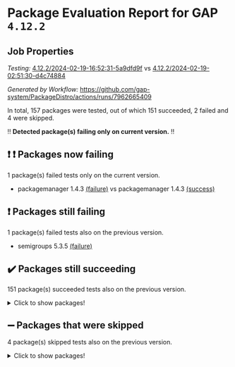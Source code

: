 # Package Evaluation Report for GAP `4.12.2`

## Job Properties

*Testing:* [4.12.2/2024-02-19-16:52:31-5a9dfd9f](https://github.com/gap-system/PackageDistro/blob/data/reports/4.12.2/2024-02-19-16:52:31-5a9dfd9f) vs [4.12.2/2024-02-19-02:51:30-d4c74884](https://github.com/gap-system/PackageDistro/blob/data/reports/4.12.2/2024-02-19-02:51:30-d4c74884)

*Generated by Workflow:* https://github.com/gap-system/PackageDistro/actions/runs/7962665409

In total, 157 packages were tested, out of which 151 succeeded, 2 failed and 4 were skipped.

:bangbang: **Detected package(s) failing only on current version.** :bangbang:

## :exclamation: :exclamation: Packages now failing

1 package(s) failed tests only on the current version.
- packagemanager 1.4.3 [(failure)](https://github.com/gap-system/PackageDistro/actions/runs/7962665409/job/21736889828) vs packagemanager 1.4.3 [(success)](https://github.com/gap-system/PackageDistro/actions/runs/7953603532/job/21710291126)

## :exclamation: Packages still failing

1 package(s) failed tests also on the previous version.
- semigroups 5.3.5 [(failure)](https://github.com/gap-system/PackageDistro/actions/runs/7962665409/job/21736895286)

## :heavy_check_mark: Packages still succeeding

151 package(s) succeeded tests also on the previous version.
<details><summary>Click to show packages!</summary>

- 4ti2interface 2023.02-04 [(success)](https://github.com/gap-system/PackageDistro/actions/runs/7962665409/job/21736857174)
- ace 5.6.2 [(success)](https://github.com/gap-system/PackageDistro/actions/runs/7962665409/job/21736857428)
- aclib 1.3.2 [(success)](https://github.com/gap-system/PackageDistro/actions/runs/7962665409/job/21736857677)
- agt 0.3.1 [(success)](https://github.com/gap-system/PackageDistro/actions/runs/7962665409/job/21736857951)
- alnuth 3.2.1 [(success)](https://github.com/gap-system/PackageDistro/actions/runs/7962665409/job/21736858219)
- anupq 3.3.0 [(success)](https://github.com/gap-system/PackageDistro/actions/runs/7962665409/job/21736858492)
- atlasrep 2.1.8 [(success)](https://github.com/gap-system/PackageDistro/actions/runs/7962665409/job/21736858735)
- autodoc 2023.06.19 [(success)](https://github.com/gap-system/PackageDistro/actions/runs/7962665409/job/21736858971)
- automata 1.15 [(success)](https://github.com/gap-system/PackageDistro/actions/runs/7962665409/job/21736859271)
- automgrp 1.3.2 [(success)](https://github.com/gap-system/PackageDistro/actions/runs/7962665409/job/21736862612)
- autpgrp 1.11 [(success)](https://github.com/gap-system/PackageDistro/actions/runs/7962665409/job/21736863336)
- cap 2024.02-01 [(success)](https://github.com/gap-system/PackageDistro/actions/runs/7962665409/job/21736863813)
- caratinterface 2.3.6 [(success)](https://github.com/gap-system/PackageDistro/actions/runs/7962665409/job/21736865524)
- cddinterface 2022.11.01 [(success)](https://github.com/gap-system/PackageDistro/actions/runs/7962665409/job/21736867111)
- circle 1.6.6 [(success)](https://github.com/gap-system/PackageDistro/actions/runs/7962665409/job/21736867441)
- classicpres 1.22 [(success)](https://github.com/gap-system/PackageDistro/actions/runs/7962665409/job/21736867817)
- cohomolo 1.6.11 [(success)](https://github.com/gap-system/PackageDistro/actions/runs/7962665409/job/21736868114)
- congruence 1.2.5 [(success)](https://github.com/gap-system/PackageDistro/actions/runs/7962665409/job/21736868409)
- corelg 1.56 [(success)](https://github.com/gap-system/PackageDistro/actions/runs/7962665409/job/21736868674)
- crime 1.6 [(success)](https://github.com/gap-system/PackageDistro/actions/runs/7962665409/job/21736868914)
- crisp 1.4.6 [(success)](https://github.com/gap-system/PackageDistro/actions/runs/7962665409/job/21736869175)
- crypting 0.10.4 [(success)](https://github.com/gap-system/PackageDistro/actions/runs/7962665409/job/21736869483)
- cryst 4.1.27 [(success)](https://github.com/gap-system/PackageDistro/actions/runs/7962665409/job/21736869788)
- crystcat 1.1.10 [(success)](https://github.com/gap-system/PackageDistro/actions/runs/7962665409/job/21736870027)
- ctbllib 1.3.7 [(success)](https://github.com/gap-system/PackageDistro/actions/runs/7962665409/job/21736870295)
- cubefree 1.19 [(success)](https://github.com/gap-system/PackageDistro/actions/runs/7962665409/job/21736870570)
- curlinterface 2.3.2 [(success)](https://github.com/gap-system/PackageDistro/actions/runs/7962665409/job/21736870815)
- cvec 2.8.1 [(success)](https://github.com/gap-system/PackageDistro/actions/runs/7962665409/job/21736871076)
- datastructures 0.3.0 [(success)](https://github.com/gap-system/PackageDistro/actions/runs/7962665409/job/21736871281)
- deepthought 1.0.6 [(success)](https://github.com/gap-system/PackageDistro/actions/runs/7962665409/job/21736871473)
- design 1.8 [(success)](https://github.com/gap-system/PackageDistro/actions/runs/7962665409/job/21736871677)
- difsets 2.3.1 [(success)](https://github.com/gap-system/PackageDistro/actions/runs/7962665409/job/21736871890)
- digraphs 1.7.0 [(success)](https://github.com/gap-system/PackageDistro/actions/runs/7962665409/job/21736872159)
- edim 1.3.7 [(success)](https://github.com/gap-system/PackageDistro/actions/runs/7962665409/job/21736872368)
- example 4.3.4 [(success)](https://github.com/gap-system/PackageDistro/actions/runs/7962665409/job/21736872576)
- examplesforhomalg 2023.10-01 [(success)](https://github.com/gap-system/PackageDistro/actions/runs/7962665409/job/21736872822)
- factint 1.6.3 [(success)](https://github.com/gap-system/PackageDistro/actions/runs/7962665409/job/21736873076)
- ferret 1.0.10 [(success)](https://github.com/gap-system/PackageDistro/actions/runs/7962665409/job/21736873327)
- fga 1.5.0 [(success)](https://github.com/gap-system/PackageDistro/actions/runs/7962665409/job/21736873570)
- fining 1.5.6 [(success)](https://github.com/gap-system/PackageDistro/actions/runs/7962665409/job/21736873800)
- float 1.0.4 [(success)](https://github.com/gap-system/PackageDistro/actions/runs/7962665409/job/21736874042)
- format 1.4.3 [(success)](https://github.com/gap-system/PackageDistro/actions/runs/7962665409/job/21736874270)
- forms 1.2.9 [(success)](https://github.com/gap-system/PackageDistro/actions/runs/7962665409/job/21736874469)
- fplsa 1.2.6 [(success)](https://github.com/gap-system/PackageDistro/actions/runs/7962665409/job/21736874737)
- fr 2.4.13 [(success)](https://github.com/gap-system/PackageDistro/actions/runs/7962665409/job/21736874987)
- francy 2.0.3 [(success)](https://github.com/gap-system/PackageDistro/actions/runs/7962665409/job/21736875220)
- fwtree 1.3 [(success)](https://github.com/gap-system/PackageDistro/actions/runs/7962665409/job/21736875456)
- gapdoc 1.6.6 [(success)](https://github.com/gap-system/PackageDistro/actions/runs/7962665409/job/21736875704)
- gauss 2023.02-04 [(success)](https://github.com/gap-system/PackageDistro/actions/runs/7962665409/job/21736875948)
- gaussforhomalg 2023.11-01 [(success)](https://github.com/gap-system/PackageDistro/actions/runs/7962665409/job/21736876188)
- gbnp 1.0.5 [(success)](https://github.com/gap-system/PackageDistro/actions/runs/7962665409/job/21736876436)
- generalizedmorphismsforcap 2024.01-01 [(success)](https://github.com/gap-system/PackageDistro/actions/runs/7962665409/job/21736876668)
- genss 1.6.8 [(success)](https://github.com/gap-system/PackageDistro/actions/runs/7962665409/job/21736876928)
- gradedmodules 2024.01-01 [(success)](https://github.com/gap-system/PackageDistro/actions/runs/7962665409/job/21736877226)
- gradedringforhomalg 2023.08-01 [(success)](https://github.com/gap-system/PackageDistro/actions/runs/7962665409/job/21736877497)
- grape 4.9.0 [(success)](https://github.com/gap-system/PackageDistro/actions/runs/7962665409/job/21736877737)
- groupoids 1.74 [(success)](https://github.com/gap-system/PackageDistro/actions/runs/7962665409/job/21736878058)
- grpconst 2.6.5 [(success)](https://github.com/gap-system/PackageDistro/actions/runs/7962665409/job/21736878288)
- guarana 0.96.3 [(success)](https://github.com/gap-system/PackageDistro/actions/runs/7962665409/job/21736878526)
- guava 3.18 [(success)](https://github.com/gap-system/PackageDistro/actions/runs/7962665409/job/21736878751)
- hap 1.62 [(success)](https://github.com/gap-system/PackageDistro/actions/runs/7962665409/job/21736879073)
- hapcryst 0.1.15 [(success)](https://github.com/gap-system/PackageDistro/actions/runs/7962665409/job/21736879300)
- hecke 1.5.3 [(success)](https://github.com/gap-system/PackageDistro/actions/runs/7962665409/job/21736879567)
- help 3.5 [(success)](https://github.com/gap-system/PackageDistro/actions/runs/7962665409/job/21736879845)
- homalg 2024.01-01 [(success)](https://github.com/gap-system/PackageDistro/actions/runs/7962665409/job/21736880094)
- homalgtocas 2023.11-01 [(success)](https://github.com/gap-system/PackageDistro/actions/runs/7962665409/job/21736880338)
- idrel 2.46 [(success)](https://github.com/gap-system/PackageDistro/actions/runs/7962665409/job/21736880605)
- images 1.3.2 [(success)](https://github.com/gap-system/PackageDistro/actions/runs/7962665409/job/21736880830)
- intpic 0.3.0 [(success)](https://github.com/gap-system/PackageDistro/actions/runs/7962665409/job/21736881054)
- io 4.8.2 [(success)](https://github.com/gap-system/PackageDistro/actions/runs/7962665409/job/21736881314)
- io_forhomalg 2023.02-04 [(success)](https://github.com/gap-system/PackageDistro/actions/runs/7962665409/job/21736881591)
- irredsol 1.4.4 [(success)](https://github.com/gap-system/PackageDistro/actions/runs/7962665409/job/21736881866)
- json 2.2.0 [(success)](https://github.com/gap-system/PackageDistro/actions/runs/7962665409/job/21736882135)
- jupyterkernel 1.5.0 [(success)](https://github.com/gap-system/PackageDistro/actions/runs/7962665409/job/21736882468)
- jupyterviz 1.5.6 [(success)](https://github.com/gap-system/PackageDistro/actions/runs/7962665409/job/21736882790)
- kan 1.37 [(success)](https://github.com/gap-system/PackageDistro/actions/runs/7962665409/job/21736883047)
- kbmag 1.5.11 [(success)](https://github.com/gap-system/PackageDistro/actions/runs/7962665409/job/21736883307)
- laguna 3.9.6 [(success)](https://github.com/gap-system/PackageDistro/actions/runs/7962665409/job/21736883636)
- liealgdb 2.2.1 [(success)](https://github.com/gap-system/PackageDistro/actions/runs/7962665409/job/21736883839)
- liepring 2.8 [(success)](https://github.com/gap-system/PackageDistro/actions/runs/7962665409/job/21736884114)
- liering 2.4.2 [(success)](https://github.com/gap-system/PackageDistro/actions/runs/7962665409/job/21736884380)
- linearalgebraforcap 2024.02-02 [(success)](https://github.com/gap-system/PackageDistro/actions/runs/7962665409/job/21736884674)
- localizeringforhomalg 2023.10-01 [(success)](https://github.com/gap-system/PackageDistro/actions/runs/7962665409/job/21736884933)
- loops 3.4.3 [(success)](https://github.com/gap-system/PackageDistro/actions/runs/7962665409/job/21736885176)
- lpres 1.0.3 [(success)](https://github.com/gap-system/PackageDistro/actions/runs/7962665409/job/21736885448)
- majoranaalgebras 1.5.1 [(success)](https://github.com/gap-system/PackageDistro/actions/runs/7962665409/job/21736885701)
- mapclass 1.4.6 [(success)](https://github.com/gap-system/PackageDistro/actions/runs/7962665409/job/21736885933)
- matgrp 0.70 [(success)](https://github.com/gap-system/PackageDistro/actions/runs/7962665409/job/21736886166)
- matricesforhomalg 2023.11-02 [(success)](https://github.com/gap-system/PackageDistro/actions/runs/7962665409/job/21736886410)
- modisom 2.5.4 [(success)](https://github.com/gap-system/PackageDistro/actions/runs/7962665409/job/21736886641)
- modulepresentationsforcap 2024.01-04 [(success)](https://github.com/gap-system/PackageDistro/actions/runs/7962665409/job/21736886890)
- modules 2024.01-01 [(success)](https://github.com/gap-system/PackageDistro/actions/runs/7962665409/job/21736887123)
- monoidalcategories 2024.02-02 [(success)](https://github.com/gap-system/PackageDistro/actions/runs/7962665409/job/21736887419)
- nconvex 2022.09-01 [(success)](https://github.com/gap-system/PackageDistro/actions/runs/7962665409/job/21736887664)
- nilmat 1.4.2 [(success)](https://github.com/gap-system/PackageDistro/actions/runs/7962665409/job/21736887924)
- nock 1.5 [(success)](https://github.com/gap-system/PackageDistro/actions/runs/7962665409/job/21736888225)
- normalizinterface 1.3.6 [(success)](https://github.com/gap-system/PackageDistro/actions/runs/7962665409/job/21736888454)
- nq 2.5.11 [(success)](https://github.com/gap-system/PackageDistro/actions/runs/7962665409/job/21736888703)
- numericalsgps 1.3.1 [(success)](https://github.com/gap-system/PackageDistro/actions/runs/7962665409/job/21736888969)
- openmath 11.5.3 [(success)](https://github.com/gap-system/PackageDistro/actions/runs/7962665409/job/21736889223)
- orb 4.9.0 [(success)](https://github.com/gap-system/PackageDistro/actions/runs/7962665409/job/21736889564)
- patternclass 2.4.3 [(success)](https://github.com/gap-system/PackageDistro/actions/runs/7962665409/job/21736890084)
- permut 2.0.5 [(success)](https://github.com/gap-system/PackageDistro/actions/runs/7962665409/job/21736890348)
- polenta 1.3.10 [(success)](https://github.com/gap-system/PackageDistro/actions/runs/7962665409/job/21736890598)
- polymaking 0.8.7 [(success)](https://github.com/gap-system/PackageDistro/actions/runs/7962665409/job/21736890827)
- primgrp 3.4.4 [(success)](https://github.com/gap-system/PackageDistro/actions/runs/7962665409/job/21736891101)
- profiling 2.5.4 [(success)](https://github.com/gap-system/PackageDistro/actions/runs/7962665409/job/21736891370)
- qdistrnd 0.9.3 [(success)](https://github.com/gap-system/PackageDistro/actions/runs/7962665409/job/21736891642)
- qpa 1.35 [(success)](https://github.com/gap-system/PackageDistro/actions/runs/7962665409/job/21736891982)
- quagroup 1.8.4 [(success)](https://github.com/gap-system/PackageDistro/actions/runs/7962665409/job/21736892279)
- radiroot 2.9 [(success)](https://github.com/gap-system/PackageDistro/actions/runs/7962665409/job/21736892546)
- rcwa 4.7.1 [(success)](https://github.com/gap-system/PackageDistro/actions/runs/7962665409/job/21736892813)
- rds 1.8 [(success)](https://github.com/gap-system/PackageDistro/actions/runs/7962665409/job/21736893070)
- recog 1.4.2 [(success)](https://github.com/gap-system/PackageDistro/actions/runs/7962665409/job/21736893386)
- repndecomp 1.3.0 [(success)](https://github.com/gap-system/PackageDistro/actions/runs/7962665409/job/21736893717)
- repsn 3.1.2 [(success)](https://github.com/gap-system/PackageDistro/actions/runs/7962665409/job/21736894021)
- resclasses 4.7.3 [(success)](https://github.com/gap-system/PackageDistro/actions/runs/7962665409/job/21736894390)
- ringsforhomalg 2023.11-02 [(success)](https://github.com/gap-system/PackageDistro/actions/runs/7962665409/job/21736894625)
- sco 2023.08-01 [(success)](https://github.com/gap-system/PackageDistro/actions/runs/7962665409/job/21736894829)
- scscp 2.4.2 [(success)](https://github.com/gap-system/PackageDistro/actions/runs/7962665409/job/21736895073)
- sglppow 2.3 [(success)](https://github.com/gap-system/PackageDistro/actions/runs/7962665409/job/21736895537)
- sgpviz 0.999.5 [(success)](https://github.com/gap-system/PackageDistro/actions/runs/7962665409/job/21736895726)
- simpcomp 2.1.14 [(success)](https://github.com/gap-system/PackageDistro/actions/runs/7962665409/job/21736895923)
- singular 2023.02.09 [(success)](https://github.com/gap-system/PackageDistro/actions/runs/7962665409/job/21736896113)
- sl2reps 1.1 [(success)](https://github.com/gap-system/PackageDistro/actions/runs/7962665409/job/21736896312)
- sla 1.5.3 [(success)](https://github.com/gap-system/PackageDistro/actions/runs/7962665409/job/21736896490)
- smallgrp 1.5.3 [(success)](https://github.com/gap-system/PackageDistro/actions/runs/7962665409/job/21736896670)
- smallsemi 0.6.13 [(success)](https://github.com/gap-system/PackageDistro/actions/runs/7962665409/job/21736896853)
- sonata 2.9.6 [(success)](https://github.com/gap-system/PackageDistro/actions/runs/7962665409/job/21736897058)
- sophus 1.27 [(success)](https://github.com/gap-system/PackageDistro/actions/runs/7962665409/job/21736897292)
- sotgrps 1.2 [(success)](https://github.com/gap-system/PackageDistro/actions/runs/7962665409/job/21736897529)
- spinsym 1.5.2 [(success)](https://github.com/gap-system/PackageDistro/actions/runs/7962665409/job/21736897726)
- standardff 1.0 [(success)](https://github.com/gap-system/PackageDistro/actions/runs/7962665409/job/21736897922)
- symbcompcc 1.3.2 [(success)](https://github.com/gap-system/PackageDistro/actions/runs/7962665409/job/21736898146)
- thelma 1.3 [(success)](https://github.com/gap-system/PackageDistro/actions/runs/7962665409/job/21736898363)
- tomlib 1.2.11 [(success)](https://github.com/gap-system/PackageDistro/actions/runs/7962665409/job/21736898588)
- toolsforhomalg 2023.11-01 [(success)](https://github.com/gap-system/PackageDistro/actions/runs/7962665409/job/21736898892)
- toric 1.9.5 [(success)](https://github.com/gap-system/PackageDistro/actions/runs/7962665409/job/21736899279)
- toricvarieties 2022.07.13 [(success)](https://github.com/gap-system/PackageDistro/actions/runs/7962665409/job/21736899888)
- transgrp 3.6.5 [(success)](https://github.com/gap-system/PackageDistro/actions/runs/7962665409/job/21736900140)
- ugaly 4.1.3 [(success)](https://github.com/gap-system/PackageDistro/actions/runs/7962665409/job/21736900373)
- unipot 1.5 [(success)](https://github.com/gap-system/PackageDistro/actions/runs/7962665409/job/21736900607)
- unitlib 4.2.0 [(success)](https://github.com/gap-system/PackageDistro/actions/runs/7962665409/job/21736900866)
- utils 0.85 [(success)](https://github.com/gap-system/PackageDistro/actions/runs/7962665409/job/21736901244)
- uuid 0.7 [(success)](https://github.com/gap-system/PackageDistro/actions/runs/7962665409/job/21736901487)
- walrus 0.9991 [(success)](https://github.com/gap-system/PackageDistro/actions/runs/7962665409/job/21736901726)
- wedderga 4.10.5 [(success)](https://github.com/gap-system/PackageDistro/actions/runs/7962665409/job/21736901979)
- xmod 2.92 [(success)](https://github.com/gap-system/PackageDistro/actions/runs/7962665409/job/21736902224)
- xmodalg 1.23 [(success)](https://github.com/gap-system/PackageDistro/actions/runs/7962665409/job/21736902502)
- yangbaxter 0.10.3 [(success)](https://github.com/gap-system/PackageDistro/actions/runs/7962665409/job/21736902738)
- zeromqinterface 0.14 [(success)](https://github.com/gap-system/PackageDistro/actions/runs/7962665409/job/21736903003)
</details>

## :heavy_minus_sign: Packages that were skipped

4 package(s) skipped tests also on the previous version.
<details><summary>Click to show packages!</summary>

- browse 1.8.21 [(skipped)](https://github.com/gap-system/PackageDistro/actions/runs/7962665409/job/21736617803)
- itc 1.5.1 [(skipped)](https://github.com/gap-system/PackageDistro/actions/runs/7962665409/job/21736617803)
- polycyclic 2.16 [(skipped)](https://github.com/gap-system/PackageDistro/actions/runs/7962665409/job/21736617803)
- xgap 4.32 [(skipped)](https://github.com/gap-system/PackageDistro/actions/runs/7962665409/job/21736617803)
</details>

